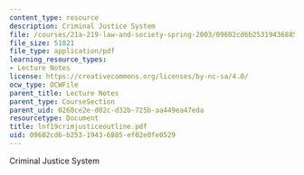 ```yaml
---
content_type: resource
description: Criminal Justice System
file: /courses/21a-219-law-and-society-spring-2003/09602cd6b25319436885ef02e0fe0529_lnf19crimjusticeoutline.pdf
file_size: 51821
file_type: application/pdf
learning_resource_types:
- Lecture Notes
license: https://creativecommons.org/licenses/by-nc-sa/4.0/
ocw_type: OCWFile
parent_title: Lecture Notes
parent_type: CourseSection
parent_uid: 0260ce2e-d02c-d32b-725b-aa449ea47eda
resourcetype: Document
title: lnf19crimjusticeoutline.pdf
uid: 09602cd6-b253-1943-6885-ef02e0fe0529
---
```

Criminal Justice System